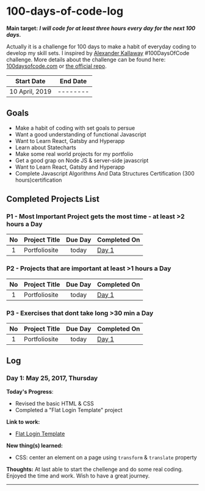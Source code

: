 # 100-days-of-code-log

**Main target:** ***I will code for at least three hours every day for the next 100 days.***

Actually it is a challenge for 100 days to make a habit of everyday coding to develop my skill sets.  I inspired by [Alexander Kallaway](https://github.com/Kallaway "Alexander Kallaway") #100DaysOfCode challenge. More details about the challenge can be found here: [100daysofcode.com](http://100daysofcode.com/ "100daysofcode.com") or [the official repo](https://github.com/Kallaway/100-days-of-code "the official repo").

|  Start Date | End Date |
| ------------ | ------------ |
| 10 April, 2019 | --------|


## Goals
- Make a habit of coding with set goals to persue
- Want a good understanding of functional Javascript
- Want to Learn React, Gatsby and Hyperapp
- Learn about Statecharts
- Make some real world projects for my portfolio
- Get a good grap on Node JS & server-side javascript
- Want to Learn React, Gatsby and Hyperapp
- Complete Javascript Algorithms And Data Structures Certification (300 hours)certification

## Completed Projects List

### P1 - Most Important Project gets the most time - at least >2 hours a Day

| No  |  Project Title  |  Due Day  |  Completed On |
| :------------: | ------------ | :------------: | ------------ |
| 1  | Portfoliosite | today |[Day 1](https://github.com/ "Day 1")  |

### P2 - Projects that are important at least >1 hours a Day

| No  |  Project Title  |  Due Day  |  Completed On |
| :------------: | ------------ | :------------: | ------------ |
| 1  | Portfoliosite | today |[Day 1](https://github.com/ "Day 1")  |

### P3 - Exercises that dont take long >30 min a Day

| No  |  Project Title  |  Due Day  |  Completed On |
| :------------: | ------------ | :------------: | ------------ |
| 1  | Portfoliosite | today |[Day 1](https://github.com/ "Day 1")  |

## Log


### Day 1: May 25, 2017, Thursday

**Today's Progress**: 
- Revised the basic HTML & CSS
- Completed a "Flat Login Template" project

**Link to work:** 
- [Flat Login Template](https://github.com/mimukit/html5-templates-collection#1-flat-login-template "Flat Login Template")

**New thing(s) learned:** 
- CSS: center an element on a page using `transform` & `translate` property

**Thoughts:**  At last able to start the chellenge and do some real coding. Enjoyed the time and work. Wish to have a great journey. 

------------

